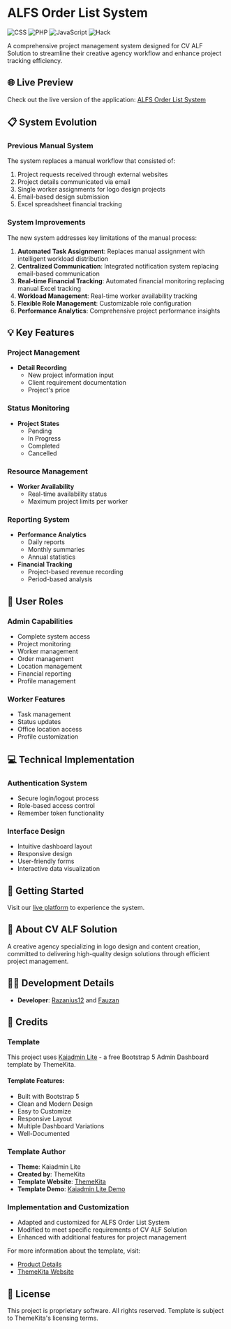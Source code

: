 # ALFS Order List System

![CSS](https://img.shields.io/badge/CSS-72.6%25-blue)
![PHP](https://img.shields.io/badge/PHP-20.1%25-purple)
![JavaScript](https://img.shields.io/badge/JavaScript-6.6%25-yellow)
![Hack](https://img.shields.io/badge/Hack-0.7%25-orange)

A comprehensive project management system designed for CV ALF Solution to streamline their creative agency workflow and enhance project tracking efficiency.

## 🌐 Live Preview
Check out the live version of the application: [ALFS Order List System](https://alfsorderlist.ct.ws/)

## 📋 System Evolution
### Previous Manual System
The system replaces a manual workflow that consisted of:
1. Project requests received through external websites
2. Project details communicated via email
3. Single worker assignments for logo design projects
4. Email-based design submission
5. Excel spreadsheet financial tracking

### System Improvements
The new system addresses key limitations of the manual process:
1. **Automated Task Assignment**: Replaces manual assignment with intelligent workload distribution
2. **Centralized Communication**: Integrated notification system replacing email-based communication
3. **Real-time Financial Tracking**: Automated financial monitoring replacing manual Excel tracking
4. **Workload Management**: Real-time worker availability tracking
5. **Flexible Role Management**: Customizable role configuration
6. **Performance Analytics**: Comprehensive project performance insights

## 💡 Key Features

### Project Management
- **Detail Recording**
  - New project information input
  - Client requirement documentation
  - Project's price

### Status Monitoring
- **Project States**
  - Pending
  - In Progress
  - Completed
  - Cancelled

### Resource Management
- **Worker Availability**
  - Real-time availability status
  - Maximum project limits per worker

### Reporting System
- **Performance Analytics**
  - Daily reports
  - Monthly summaries
  - Annual statistics
- **Financial Tracking**
  - Project-based revenue recording
  - Period-based analysis

## 👥 User Roles

### Admin Capabilities
- Complete system access
- Project monitoring
- Worker management
- Order management
- Location management
- Financial reporting
- Profile management

### Worker Features
- Task management
- Status updates
- Office location access
- Profile customization

## 💻 Technical Implementation

### Authentication System
- Secure login/logout process
- Role-based access control
- Remember token functionality

### Interface Design
- Intuitive dashboard layout
- Responsive design
- User-friendly forms
- Interactive data visualization

## 🚀 Getting Started
Visit our [live platform](https://alfsorderlist.ct.ws/) to experience the system.

## 🏢 About CV ALF Solution
A creative agency specializing in logo design and content creation, committed to delivering high-quality design solutions through efficient project management.

## 👨‍💻 Development Details
- **Developer**: [Razanius12](https://github.com/Razanius12) and [Fauzan](https://github.com/UjungberungG432)

## 🎨 Credits

### Template
This project uses [Kaiadmin Lite](https://themekita.com/kaiadmin-lite-bootstrap-5-dashboard.html) - a free Bootstrap 5 Admin Dashboard template by ThemeKita.

#### Template Features:
- Built with Bootstrap 5
- Clean and Modern Design
- Easy to Customize
- Responsive Layout
- Multiple Dashboard Variations
- Well-Documented

### Template Author
- **Theme**: Kaiadmin Lite
- **Created by**: ThemeKita
- **Template Website**: [ThemeKita](https://themekita.com)
- **Template Demo**: [Kaiadmin Lite Demo](https://themekita.com/demo-kaiadmin-lite-bootstrap-dashboard/livepreview/demo1/)

### Implementation and Customization
- Adapted and customized for ALFS Order List System
- Modified to meet specific requirements of CV ALF Solution
- Enhanced with additional features for project management

For more information about the template, visit:
- [Product Details](https://themekita.com/kaiadmin-lite-bootstrap-5-dashboard.html)
- [ThemeKita Website](https://themekita.com)

## 📄 License
This project is proprietary software. All rights reserved.
Template is subject to ThemeKita's licensing terms.
